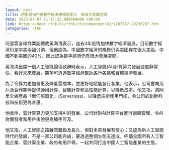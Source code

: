 ```yaml
---
layout: post
title: 阿里雲指中美數字經濟規模差距大　有很大發展空間
date: 2023-07-07 11:17:25.000000000 +08:00
link: https://news.rthk.hk/rthk/ch/component/k2/1707867-20230707.htm
categories: rthk
---
```


阿里雲全球商業副總裁黃海清表示，過去3年疫情加快數字經濟發展，目前數字經濟仍是中美兩國引領，但他認為，中國數字經濟的規模仍與美國存在很大差距，中國不到美國的40%，因此認為數字經濟仍有很大發展空間。

黃海清出席一個人工智能論壇致辭時表示，人工智能(AI)計算算力發展速度非常快，看好未來發展，期望可透過數字經濟幫助各行各業和實體經濟發展。

為了令算力更加普惠及降低雲成本，並更好地賦能各行各業，他表示，公司會向用戶及合作夥伴提供通用計算、智能計算和高性能計算，以降低成本。他又指，將阿里全線產品「無伺服器化」(Serverless)，以降低技術使用門檻，令公司的創新科技和技術更為普惠。

他表示，雲計算算力更加支持AI的發展，公司針對AI計算平台進行訓練管理，令AI對開發者和用戶來說更為觸手可及。

他又指，人工智能之路雖然艱鉅及長久，但對未來發展有信心；又認為新人工智能時代的發展，不是一家公司能完成，要透過整個生態去達成，呼籲全國所有人工智能企業、雲計算企業、政府和用戶等，一起共同打造中國人工智能產業的生態。
